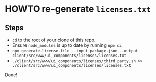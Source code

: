 # HOWTO re-generate `licenses.txt`

## Steps

- `cd` to the root of your clone of this repo.
- Ensure `node_modules` is up to date by running `npm ci`.
- `npx generate-license-file --input package.json --output client/src/www/ui_components/licenses/licenses.txt`
- `./client/src/www/ui_components/licenses/third_party.sh >> ./client/src/www/ui_components/licenses/licenses.txt`

Done!
